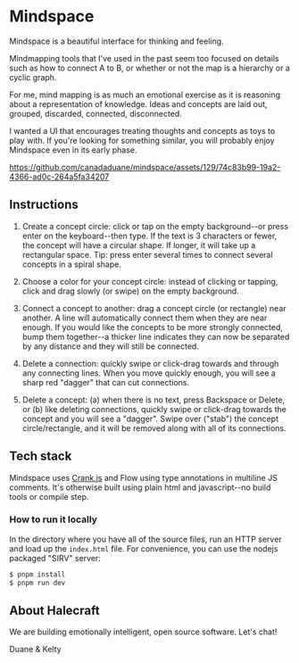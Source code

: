 # Mindspace

Mindspace is a beautiful interface for thinking and feeling.

Mindmapping tools that I've used in the past seem too focused on details such as how to connect A to B, or whether or not the map is a hierarchy or a cyclic graph.

For me, mind mapping is as much an emotional exercise as it is reasoning about a representation of knowledge. Ideas and concepts are laid out, grouped, discarded, connected, disconnected.

I wanted a UI that encourages treating thoughts and concepts as toys to play with. If you're looking for something similar, you will probably enjoy Mindspace even in its early phase.


https://github.com/canadaduane/mindspace/assets/129/74c83b99-19a2-4366-ad0c-264a5fa34207


## Instructions

1. Create a concept circle: click or tap on the empty background--or press enter on the keyboard--then type. If the text is 3 characters or fewer, the concept will have a circular shape. If longer, it will take up a rectangular space. Tip: press enter several times to connect several concepts in a spiral shape.

2. Choose a color for your concept circle: instead of clicking or tapping, click and drag slowly (or swipe) on the empty background.

3. Connect a concept to another: drag a concept circle (or rectangle) near another. A line will automatically connect them when they are near enough. If you would like the concepts to be more strongly connected, bump them together--a thicker line indicates they can now be separated by any distance and they will still be connected.

4. Delete a connection: quickly swipe or click-drag towards and through any connecting lines. When you move quickly enough, you will see a sharp red "dagger" that can cut connections.

5. Delete a concept: (a) when there is no text, press Backspace or Delete, or (b) like deleting connections, quickly swipe or click-drag towards the concept and you will see a "dagger". Swipe over ("stab") the concept circle/rectangle, and it will be removed along with all of its connections.

## Tech stack

Mindspace uses [Crank.js](https://crank.js.org/) and Flow using type annotations in multiline JS comments. It's otherwise built using plain html and javascript--no build tools or compile step.

### How to run it locally

In the directory where you have all of the source files, run an HTTP server and load up the `index.html` file. For convenience, you can use the nodejs packaged "SIRV" server:

```bash
$ pnpm install
$ pnpm run dev
```

## About Halecraft

We are building emotionally intelligent, open source software. Let's chat!

Duane & Kelty
